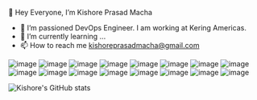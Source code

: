 👋 Hey Everyone, I’m Kishore Prasad Macha
- 👀 I’m passioned DevOps Engineer. I am working at Kering Americas.
- 🌱 I’m currently learning ...
- 📫 How to reach me kishoreprasadmacha@gmail.com


![image](https://github.com/Kishorepm01/Kishorepm01/assets/161185032/a12250e4-2eb9-4d1e-b7ea-493909fd46a8)
![image](https://github.com/Kishorepm01/Kishorepm01/assets/161185032/54ebb4e0-393e-4cf0-839b-1af91aa4f488)
![image](https://github.com/Kishorepm01/Kishorepm01/assets/161185032/ebd79419-00c3-4709-9374-317f7fa1aff0)
![image](https://github.com/Kishorepm01/Kishorepm01/assets/161185032/40756b85-6ecd-4f53-afe1-9a66857a13d3)
![image](https://github.com/Kishorepm01/Kishorepm01/assets/161185032/b31c7408-a448-4dca-a395-f6b11d3e03b4)
![image](https://github.com/Kishorepm01/Kishorepm01/assets/161185032/7388f16a-a11d-4f7f-b818-76ba29f74c44)
![image](https://github.com/Kishorepm01/Kishorepm01/assets/161185032/16fd95f2-59bb-4e17-a218-2c6643607e02)
![image](https://github.com/Kishorepm01/Kishorepm01/assets/161185032/91a0f185-72be-491e-9d97-1d0bf0794cbb)
![image](https://github.com/Kishorepm01/Kishorepm01/assets/161185032/89013186-8bcd-4f2a-ac18-ac0f71ccae9c)
![image](https://github.com/Kishorepm01/Kishorepm01/assets/161185032/719e83eb-3386-46dc-a9f5-a89514df06bc)
![image](https://github.com/Kishorepm01/Kishorepm01/assets/161185032/bc79c85b-61e0-4c7e-bdac-ba754ab852fb)
![image](https://github.com/Kishorepm01/Kishorepm01/assets/161185032/b9e4d553-5759-4269-b593-951f84a1a63a)
![image](https://github.com/Kishorepm01/Kishorepm01/assets/161185032/aedf8a2b-ab7c-4491-be19-baf3e40eac9f)
![image](https://github.com/Kishorepm01/Kishorepm01/assets/161185032/bc3212de-0721-4c37-b667-c6aea61f5e91)
![image](https://github.com/Kishorepm01/Kishorepm01/assets/161185032/2e4ab2e9-1fcc-49a6-98da-97ce5987483a)
![image](https://github.com/Kishorepm01/Kishorepm01/assets/161185032/f043775c-168c-436d-8d2d-ab2bc6d53a10)

![Kishore's GitHub stats](https://github-readme-stats.vercel.app/api?username=kishorepm01&show_icons=true&bg_color=DEG,COLOR1,COLOR2,COLOR3...COLOR10)

<!---
Kishorepm01/Kishorepm01 is a ✨ special ✨ repository because its `README.md` (this file) appears on your GitHub profile.
You can click the Preview link to take a look at your changes.
--->
          
